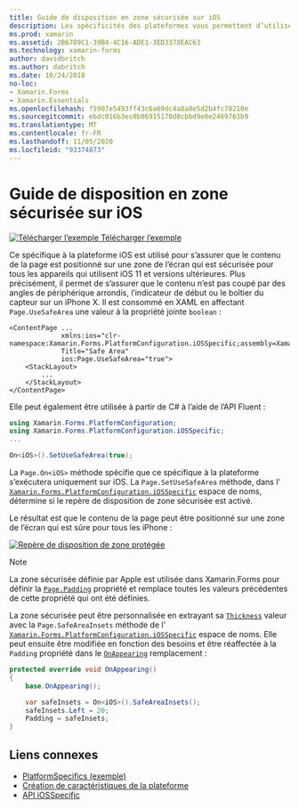 ```yaml
---
title: Guide de disposition en zone sécurisée sur iOS
description: Les spécificités des plateformes vous permettent d’utiliser des fonctionnalités uniquement disponibles sur une plateforme spécifique, sans implémenter de convertisseurs ou d’effets personnalisés. Cet article explique comment utiliser le propre à la plateforme iOS, qui garantit que le contenu de la page est placé sur une zone de l’écran qui est sécurisée pour tous les appareils qui utilisent iOS 11 et versions ultérieures.
ms.prod: xamarin
ms.assetid: 2B6789C1-39B4-4C16-ADE1-3ED3378EAC63
ms.technology: xamarin-forms
author: davidbritch
ms.author: dabritch
ms.date: 10/24/2018
no-loc:
- Xamarin.Forms
- Xamarin.Essentials
ms.openlocfilehash: f5907e5493ff43c6a69dc4a8a8e5d2b4fc78210e
ms.sourcegitcommit: ebdc016b3ec0b06915170d0cbbd9e0e2469763b9
ms.translationtype: MT
ms.contentlocale: fr-FR
ms.lasthandoff: 11/05/2020
ms.locfileid: "93374873"
---
```

# <a name="safe-area-layout-guide-on-ios"></a>Guide de disposition en zone sécurisée sur iOS

[![Télécharger l’exemple](~/media/shared/download.png) Télécharger l’exemple](/samples/xamarin/xamarin-forms-samples/userinterface-platformspecifics)

Ce spécifique à la plateforme iOS est utilisé pour s’assurer que le contenu de la page est positionné sur une zone de l’écran qui est sécurisée pour tous les appareils qui utilisent iOS 11 et versions ultérieures. Plus précisément, il permet de s’assurer que le contenu n’est pas coupé par des angles de périphérique arrondis, l’indicateur de début ou le boîtier du capteur sur un iPhone X. Il est consommé en XAML en affectant `Page.UseSafeArea` une valeur à la propriété jointe `boolean` :

```xaml
<ContentPage ...
             xmlns:ios="clr-namespace:Xamarin.Forms.PlatformConfiguration.iOSSpecific;assembly=Xamarin.Forms.Core"
             Title="Safe Area"
             ios:Page.UseSafeArea="true">
    <StackLayout>
        ...
    </StackLayout>
</ContentPage>
```

Elle peut également être utilisée à partir de C# à l’aide de l’API Fluent :

```csharp
using Xamarin.Forms.PlatformConfiguration;
using Xamarin.Forms.PlatformConfiguration.iOSSpecific;
...

On<iOS>().SetUseSafeArea(true);
```

La `Page.On<iOS>` méthode spécifie que ce spécifique à la plateforme s’exécutera uniquement sur iOS. La `Page.SetUseSafeArea` méthode, dans l' [`Xamarin.Forms.PlatformConfiguration.iOSSpecific`](xref:Xamarin.Forms.PlatformConfiguration.iOSSpecific) espace de noms, détermine si le repère de disposition de zone sécurisée est activé.

Le résultat est que le contenu de la page peut être positionné sur une zone de l’écran qui est sûre pour tous les iPhone :

[![Repère de disposition de zone protégée](page-safe-area-images/safe-area-layout.png)](page-safe-area-images/safe-area-layout-large.png#lightbox "Repère de disposition de zone protégée")

> [!NOTE]
> La zone sécurisée définie par Apple est utilisée dans Xamarin.Forms pour définir la [`Page.Padding`](xref:Xamarin.Forms.Page.Padding) propriété et remplace toutes les valeurs précédentes de cette propriété qui ont été définies.

La zone sécurisée peut être personnalisée en extrayant sa [`Thickness`](xref:Xamarin.Forms.Thickness) valeur avec la `Page.SafeAreaInsets` méthode de l' [`Xamarin.Forms.PlatformConfiguration.iOSSpecific`](xref:Xamarin.Forms.PlatformConfiguration.iOSSpecific) espace de noms. Elle peut ensuite être modifiée en fonction des besoins et être réaffectée à la `Padding` propriété dans le [`OnAppearing`](xref:Xamarin.Forms.Page.OnAppearing) remplacement :

```csharp
protected override void OnAppearing()
{
    base.OnAppearing();

    var safeInsets = On<iOS>().SafeAreaInsets();
    safeInsets.Left = 20;
    Padding = safeInsets;
}
```

## <a name="related-links"></a>Liens connexes

- [PlatformSpecifics (exemple)](/samples/xamarin/xamarin-forms-samples/userinterface-platformspecifics)
- [Création de caractéristiques de la plateforme](~/xamarin-forms/platform/platform-specifics/index.md#creating-platform-specifics)
- [API iOSSpecific](xref:Xamarin.Forms.PlatformConfiguration.iOSSpecific)